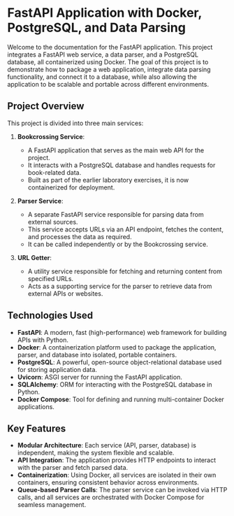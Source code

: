 # FastAPI Application with Docker, PostgreSQL, and Data Parsing

Welcome to the documentation for the FastAPI application. This project integrates a FastAPI web service, a data parser, and a PostgreSQL database, all containerized using Docker. The goal of this project is to demonstrate how to package a web application, integrate data parsing functionality, and connect it to a database, while also allowing the application to be scalable and portable across different environments.

## Project Overview

This project is divided into three main services:

1. **Bookcrossing Service**:
   - A FastAPI application that serves as the main web API for the project.
   - It interacts with a PostgreSQL database and handles requests for book-related data.
   - Built as part of the earlier laboratory exercises, it is now containerized for deployment.

2. **Parser Service**:
   - A separate FastAPI service responsible for parsing data from external sources.
   - This service accepts URLs via an API endpoint, fetches the content, and processes the data as required.
   - It can be called independently or by the Bookcrossing service.

3. **URL Getter**:
   - A utility service responsible for fetching and returning content from specified URLs.
   - Acts as a supporting service for the parser to retrieve data from external APIs or websites.

## Technologies Used

- **FastAPI**: A modern, fast (high-performance) web framework for building APIs with Python.
- **Docker**: A containerization platform used to package the application, parser, and database into isolated, portable containers.
- **PostgreSQL**: A powerful, open-source object-relational database used for storing application data.
- **Uvicorn**: ASGI server for running the FastAPI application.
- **SQLAlchemy**: ORM for interacting with the PostgreSQL database in Python.
- **Docker Compose**: Tool for defining and running multi-container Docker applications.

## Key Features

- **Modular Architecture**: Each service (API, parser, database) is independent, making the system flexible and scalable.
- **API Integration**: The application provides HTTP endpoints to interact with the parser and fetch parsed data.
- **Containerization**: Using Docker, all services are isolated in their own containers, ensuring consistent behavior across environments.
- **Queue-based Parser Calls**: The parser service can be invoked via HTTP calls, and all services are orchestrated with Docker Compose for seamless management.


